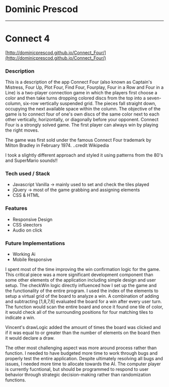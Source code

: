 # Dominic Prescod 

-----
# Connect 4

[http://dominicprescod.github.io/Connect_Four/](http://dominicprescod.github.io/Connect_Four/)

### Description
This is a description of the app
Connect Four (also known as Captain's Mistress, Four Up, Plot Four, Find Four, Fourplay, Four in a Row and Four in a Line) is a two-player connection game in which the players first choose a color and then take turns dropping colored discs from the top into a seven-column, six-row vertically suspended grid. The pieces fall straight down, occupying the next available space within the column. The objective of the game is to connect four of one's own discs of the same color next to each other vertically, horizontally, or diagonally before your opponent. Connect Four is a strongly solved game. The first player can always win by playing the right moves.

The game was first sold under the famous Connect Four trademark by Milton Bradley in February 1974.
..credit Wikipedia

I took a slightly different approach and styled it using patterns from the 80's and SuperMario sounds!!


### Tech used / Stack
- Javascript Vanilla -> mainly used to set and check the tiles played
- jQuery -> most of the game grabbing and assigning elements
- CSS & HTML

### Features
- Responsive Design
- CSS sleectors
- Audio on click

### Future Implementations
- Working Ai
- Mobile Responsive


I spent most of the time improving the win confirmation logic for the game. This critical piece was a more significant development component than some other elements of the application including simple design and user setup. The checkWin logic directly influenced how I set up the game and the functionality of the entire program. I used the index of the elements to setup a virtual grid of the board to analyze a win. A combination of adding and subtracting [1,8,7,6] evaluated the board for a win after every user turn. The function would scan the entire board and once it found one tile of color, it would check all of the surrounding positions for four matching tiles to indicate a win. 

Vincent's drawLogic added the amount of times the board was clicked and if it was equal to or greater than the number of elements on the board then it would declare a draw.

The other most challenging aspect was more around process rather than function. I needed to have budgeted more time to work through bugs and properly test the entire application. Despite ultimately resolving all bugs and issues, I needed more time to allocate towards the AI. The computer player is currently fucntional, but should be programmed to respond to user behavior through strategic decision-making rather than randomization functions.
